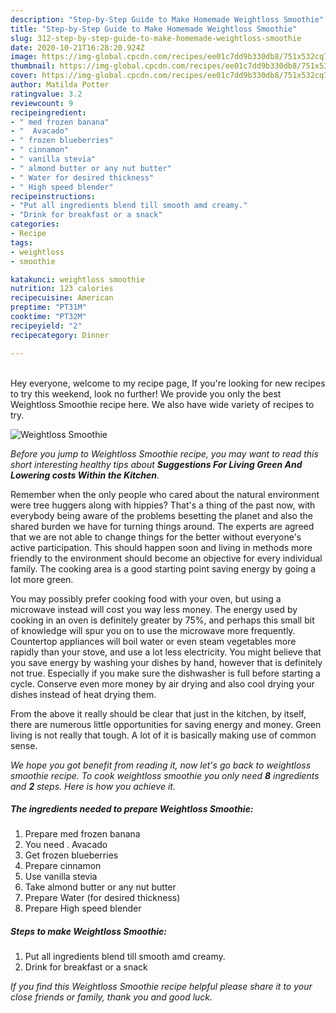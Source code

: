 ```yaml
---
description: "Step-by-Step Guide to Make Homemade Weightloss Smoothie"
title: "Step-by-Step Guide to Make Homemade Weightloss Smoothie"
slug: 312-step-by-step-guide-to-make-homemade-weightloss-smoothie
date: 2020-10-21T16:28:20.924Z
image: https://img-global.cpcdn.com/recipes/ee01c7dd9b330db8/751x532cq70/weightloss-smoothie-recipe-main-photo.jpg
thumbnail: https://img-global.cpcdn.com/recipes/ee01c7dd9b330db8/751x532cq70/weightloss-smoothie-recipe-main-photo.jpg
cover: https://img-global.cpcdn.com/recipes/ee01c7dd9b330db8/751x532cq70/weightloss-smoothie-recipe-main-photo.jpg
author: Matilda Potter
ratingvalue: 3.2
reviewcount: 9
recipeingredient:
- " med frozen banana"
- "  Avacado"
- " frozen blueberries"
- " cinnamon"
- " vanilla stevia"
- " almond butter or any nut butter"
- " Water for desired thickness"
- " High speed blender"
recipeinstructions:
- "Put all ingredients blend till smooth amd creamy."
- "Drink for breakfast or a snack"
categories:
- Recipe
tags:
- weightloss
- smoothie

katakunci: weightloss smoothie 
nutrition: 123 calories
recipecuisine: American
preptime: "PT31M"
cooktime: "PT32M"
recipeyield: "2"
recipecategory: Dinner

---
```

<br>
Hey everyone, welcome to my recipe page, If you're looking for new recipes to try this weekend, look no further! We provide you only the best Weightloss Smoothie recipe here. We also have wide variety of recipes to try.
<br>


![Weightloss Smoothie](https://img-global.cpcdn.com/recipes/ee01c7dd9b330db8/751x532cq70/weightloss-smoothie-recipe-main-photo.jpg)

<i>Before you jump to Weightloss Smoothie recipe, you may want to read this short interesting healthy tips about 
<strong>Suggestions For Living Green And Lowering costs Within the Kitchen</strong>.</i>
</br>

Remember when the only people who cared about the natural environment were tree huggers along with hippies? That's a thing of the past now, with everybody being aware of the problems besetting the planet and also the shared burden we have for turning things around. The experts are agreed that we are not able to change things for the better without everyone's active participation. This should happen soon and living in methods more friendly to the environment should become an objective for every individual family. The cooking area is a good starting point saving energy by going a lot more green.

You may possibly prefer cooking food with your oven, but using a microwave instead will cost you way less money. The energy used by cooking in an oven is definitely greater by 75%, and perhaps this small bit of knowledge will spur you on to use the microwave more frequently. Countertop appliances will boil water or even steam vegetables more rapidly than your stove, and use a lot less electricity. You might believe that you save energy by washing your dishes by hand, however that is definitely not true. Especially if you make sure the dishwasher is full before starting a cycle. Conserve even more money by air drying and also cool drying your dishes instead of heat drying them.

From the above it really should be clear that just in the kitchen, by itself, there are numerous little opportunities for saving energy and money. Green living is not really that tough. A lot of it is basically making use of common sense.


<i>We hope you got benefit from reading it, now let's go back to weightloss smoothie recipe. To cook weightloss smoothie you only need <strong>8</strong> ingredients and <strong>2</strong> steps. Here is how you achieve it.
</i>

##### The ingredients needed to prepare Weightloss Smoothie:

1. Prepare  med frozen banana
1. You need  . Avacado
1. Get  frozen blueberries
1. Prepare  cinnamon
1. Use  vanilla stevia
1. Take  almond butter or any nut butter
1. Prepare  Water (for desired thickness)
1. Prepare  High speed blender


##### Steps to make Weightloss Smoothie:

1. Put all ingredients blend till smooth amd creamy.
1. Drink for breakfast or a snack


<i>If you find this Weightloss Smoothie recipe helpful please share it to your close friends or family, thank you and good luck.</i>
